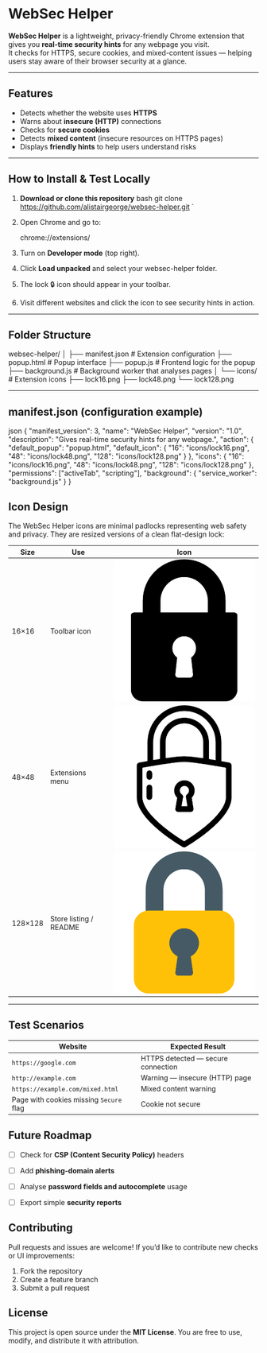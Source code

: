 
# WebSec Helper

**WebSec Helper** is a lightweight, privacy-friendly Chrome extension that gives you **real-time security hints** for any webpage you visit.  
It checks for HTTPS, secure cookies, and mixed-content issues — helping users stay aware of their browser security at a glance.

---

## Features

- Detects whether the website uses **HTTPS**  
- Warns about **insecure (HTTP)** connections  
- Checks for **secure cookies**  
- Detects **mixed content** (insecure resources on HTTPS pages)  
- Displays **friendly hints** to help users understand risks  

---

## How to Install & Test Locally

1. **Download or clone this repository**
   bash
   git clone https://github.com/alistairgeorge/websec-helper.git
`

2. Open Chrome and go to:

   
   chrome://extensions/
   

3. Turn on **Developer mode** (top right).

4. Click **Load unpacked** and select your websec-helper folder.

5. The lock 🔒 icon should appear in your toolbar.

6. Visit different websites and click the icon to see security hints in action.

---

## Folder Structure


websec-helper/
│
├── manifest.json          # Extension configuration
├── popup.html             # Popup interface
├── popup.js               # Frontend logic for the popup
├── background.js          # Background worker that analyses pages
│
└── icons/                 # Extension icons
    ├── lock16.png
    ├── lock48.png
    └── lock128.png


---

## manifest.json (configuration example)

json
{
  "manifest_version": 3,
  "name": "WebSec Helper",
  "version": "1.0",
  "description": "Gives real-time security hints for any webpage.",
  "action": {
    "default_popup": "popup.html",
    "default_icon": {
      "16": "icons/lock16.png",
      "48": "icons/lock48.png",
      "128": "icons/lock128.png"
    }
  },
  "icons": {
    "16": "icons/lock16.png",
    "48": "icons/lock48.png",
    "128": "icons/lock128.png"
  },
  "permissions": ["activeTab", "scripting"],
  "background": {
    "service_worker": "background.js"
  }
}


## Icon Design

The WebSec Helper icons are minimal padlocks representing web safety and privacy.
They are resized versions of a clean flat-design lock:

| Size    | Use                    | Icon                          |
| ------- | ---------------------- | ----------------------------- |
| 16×16   | Toolbar icon           | ![16x16](icons/lock16.png)    |
| 48×48   | Extensions menu        | ![48x48](icons/lock48.png)    |
| 128×128 | Store listing / README | ![128x128](icons/lock128.png) |

---

## Test Scenarios

| Website                                 | Expected Result                      |
| --------------------------------------- | ------------------------------------ |
| `https://google.com`                    |  HTTPS detected — secure connection  |
| `http://example.com`                    |  Warning — insecure (HTTP) page      |
| `https://example.com/mixed.html`        |  Mixed content warning               |
| Page with cookies missing `Secure` flag | Cookie not secure                    |



## Future Roadmap

* [ ] Check for **CSP (Content Security Policy)** headers
* [ ] Add **phishing-domain alerts**
* [ ] Analyse **password fields and autocomplete** usage
* [ ] Export simple **security reports**


## Contributing

Pull requests and issues are welcome!
If you’d like to contribute new checks or UI improvements:

1. Fork the repository
2. Create a feature branch
3. Submit a pull request



## License

This project is open source under the **MIT License**.
You are free to use, modify, and distribute it with attribution.

